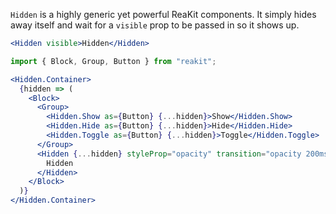 `Hidden` is a highly generic yet powerful ReaKit components. It simply hides away itself and wait for a `visible` prop to be passed in so it shows up.

```jsx
<Hidden visible>Hidden</Hidden>
```

```jsx
import { Block, Group, Button } from "reakit";

<Hidden.Container>
  {hidden => (
    <Block>
      <Group>
        <Hidden.Show as={Button} {...hidden}>Show</Hidden.Show>
        <Hidden.Hide as={Button} {...hidden}>Hide</Hidden.Hide>
        <Hidden.Toggle as={Button} {...hidden}>Toggle</Hidden.Toggle>
      </Group>
      <Hidden {...hidden} styleProp="opacity" transition="opacity 200ms">
        Hidden
      </Hidden>
    </Block>
  )}
</Hidden.Container>
```